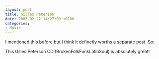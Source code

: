 ```yaml
---
layout: post
title: Gilles Peterson
date: 2003-02-22 14:27:09 +0100
categories:
- Music
---
```

I mentioned this before but I think it definetly worths a separate post. So:

This Gilles Peterson CD (BrokenFolkFunkLatinSoul) is absolutely great!

